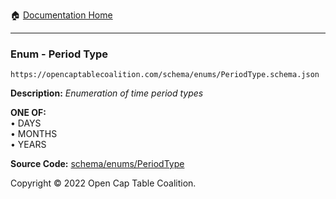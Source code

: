:house: [Documentation Home](/docs/README.md)

---

### Enum - Period Type

`https://opencaptablecoalition.com/schema/enums/PeriodType.schema.json`

**Description:** _Enumeration of time period types_

**ONE OF:**</br>&bull; DAYS </br>&bull; MONTHS </br>&bull; YEARS

**Source Code:** [schema/enums/PeriodType](../../schema/enums/PeriodType.schema.json)

Copyright © 2022 Open Cap Table Coalition.
